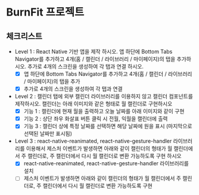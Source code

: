 # BurnFit 프로젝트

## 체크리스트

- Level 1 : React Native 기반 앱을 제작 하시오. 앱 하단에 Bottom Tabs Navigator를 추가하고
            4개(홈 / 캘린더 / 라이브러리 / 마이페이지)의 탭을 추가하시오.
            추가로 4개의 스크린을 생성하여 각 탭과 연결 하시오.
  - [x] 앱 하단에 Bottom Tabs Navigator를 추가하고 4개(홈 / 캘린더 / 라이브러리 / 마이페이지)의 탭을 추가
  - [x] 추가로 4개의 스크린을 생성하여 각 탭과 연결

- Level 2 : 캘린더 탭에 외부 캘린더 라이브러리를 이용하지 않고 캘린더 컴포넌트를 제작하시오.
            캘린더는 아래 이미지와 같은 형태로 월 캘린더로 구현하시오
  - [x] 기능 1 : 캘린더에 현재 월을 출력하고 오늘 날짜를 아래 이미지와 같이 구현
  - [x] 기능 2 : 상단 좌우 화살표 버튼 클릭 시 전월, 익월을 캘린더에 출력
  - [x] 기능 3 : 캘린더 상에 특정 날짜를 선택하면 해당 날짜에 원을 표시 (마지막으로 선택된 날짜만 표시됨)
     
- Level 3 : react-native-reanimated, react-native-gesture-handler 라이브러리를 이용해서 제스처 이벤트가 발생하면
            아래와 같이 캘린더의 형태가 월 캘린더에서 주 캘린더로, 주 캘린더에서 다시 월 캘린더로 변환 가능하도록 구현 하시오
  - [x] react-native-reanimated, react-native-gesture-handler 라이브러리를 설치
  - [ ] 제스처 이벤트가 발생하면 아래와 같이 캘린더의 형태가 월 캘린더에서 주 캘린더로, 주 캘린더에서 다시 월 캘린더로 변환 가능하도록 구현
